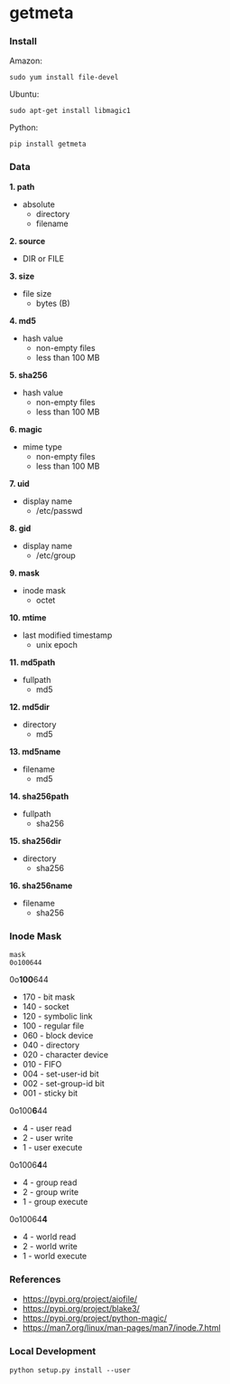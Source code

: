 # getmeta

### Install

Amazon:

```
sudo yum install file-devel
```

Ubuntu:

```
sudo apt-get install libmagic1
```

Python:

```
pip install getmeta
```

### Data

**1. path**
  - absolute
    - directory
    - filename
    
**2. source**
  - DIR or FILE
  
**3. size**
  - file size 
    - bytes (B)

**4. md5**
  - hash value
    - non-empty files
    - less than 100 MB

**5. sha256**
  - hash value
    - non-empty files
    - less than 100 MB

**6. magic**
  - mime type
    - non-empty files
    - less than 100 MB

**7. uid**
  - display name
    - /etc/passwd
    
**8. gid**
  - display name
    - /etc/group
    
**9. mask**
  - inode mask
    - octet

**10. mtime**
  - last modified timestamp
    - unix epoch

**11. md5path**
  - fullpath
    - md5

**12. md5dir**
  - directory
    - md5

**13. md5name**
  - filename
    - md5

**14. sha256path**
  - fullpath
    - sha256

**15. sha256dir**
  - directory
    - sha256

**16. sha256name**
  - filename
    - sha256

### Inode Mask

```
mask
0o100644
```

0o**100**644

- 170 - bit mask
- 140 - socket
- 120 - symbolic link
- 100 - regular file
- 060 - block device
- 040 - directory
- 020 - character device
- 010 - FIFO
- 004 - set-user-id bit
- 002 - set-group-id bit
- 001 - sticky bit

0o100**6**44

- 4 - user read
- 2 - user write 
- 1 - user execute 

0o1006**4**4

- 4 - group read 
- 2 - group write 
- 1 - group execute 

0o10064**4**

- 4 - world read 
- 2 - world write 
- 1 - world execute 

### References

- https://pypi.org/project/aiofile/
- https://pypi.org/project/blake3/
- https://pypi.org/project/python-magic/
- https://man7.org/linux/man-pages/man7/inode.7.html

### Local Development

```
python setup.py install --user
```
